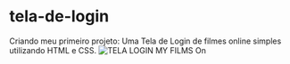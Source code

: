 # tela-de-login
Criando meu primeiro projeto: Uma Tela de Login de filmes online simples utilizando HTML e CSS.
![TELA LOGIN MY FILMS On](https://user-images.githubusercontent.com/102732513/167013159-31ec69f2-b817-40fb-aea3-5645a5b3122b.png)
